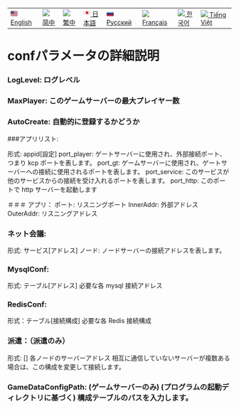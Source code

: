 <div align="center">
<table>
<td valign="center"><a href="EN.md"><img src="https://github.com/twitter/twemoji/blob/master/assets/svg/1f1fa-1f1f8.svg" width="16"/> English</td>
 
<td valign="center"><a href="zh-CN.md"><img src="https://em-content.zobj.net/thumbs/120/twitter/351/flag-china_1f1e8-1f1f3.png" width="16"/> 简中</td>
 
<td valign="center"><a href="zh-TW.md"><img src="https://em-content.zobj.net/thumbs/120/twitter/351/flag-china_1f1e8-1f1f3.png" width="16"/> 繁中</td>
 
<td valign="center"><a href="JP.md"><img src="https://github.com/twitter/twemoji/blob/master/assets/svg/1f1ef-1f1f5.svg" width="16"/> 日本語</td>
 
<td valign="center"><a href="RU.md"><img src="https://github.com/twitter/twemoji/blob/master/assets/svg/1f1f7-1f1fa.svg" width="16"/> Русский</a></td>

<td valign="center"><a href="FR.md"><img src="https://em-content.zobj.net/thumbs/160/twitter/154/flag-for-france_1f1eb-1f1f7.png" width="16"/> Français</td>
 
<td valign="center"><a href="KR.md"><img src="https://em-content.zobj.net/source/twitter/53/flag-for-south-korea_1f1f0-1f1f7.png" width="16"/> 한국어</td>
 
<td valign="center"><a href="VI.md"><img src="https://em-content.zobj.net/thumbs/120/twitter/351/flag-vietnam_1f1fb-1f1f3.png" width="16"/> Tiếng Việt </a></td>
</table>
</div>

# confパラメータの詳細説明

### LogLevel: ログレベル

### MaxPlayer: このゲームサーバーの最大プレイヤー数

### AutoCreate: 自動的に登録するかどうか

###アプリリスト:

 形式: appid[設定]
 port_player: ゲートサーバーに使用され、外部接続ポート、つまり kcp ポートを表します。
 port_gt: ゲームサーバーに使用され、ゲートサーバーへの接続に使用されるポートを表します。
 port_service: このサービスが他のサービスからの接続を受け入れるポートを表します。
 port_http: このポートで http サーバーを起動します

＃＃＃ アプリ：
 ポート: リスニングポート
 InnerAddr: 外部アドレス
 OuterAddr: リスニングアドレス

### ネット会議:
 形式: サービス[アドレス]
 ノード: ノードサーバーの接続アドレスを表します。

### MysqlConf:
 形式: テーブル[アドレス]
 必要な各 mysql 接続アドレス

### RedisConf:
 形式：テーブル[接続構成]
 必要な各 Redis 接続構成

### 派遣：（派遣のみ）
 形式: [] 各ノードのサーバーアドレス
 相互に通信していないサーバーが複数ある場合は、この構成を変更して接続します。

### GameDataConfigPath: (ゲームサーバーのみ) (プログラムの起動ディレクトリに基づく) 構成テーブルのパスを入力します。